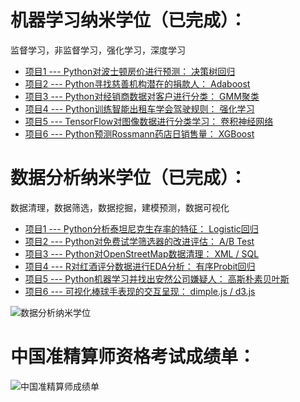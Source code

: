 # **机器学习纳米学位（已完成）：**

监督学习，非监督学习，强化学习，深度学习

- [项目1 --- Python对波士顿房价进行预测： 决策树回归](http://nbviewer.jupyter.org/github/Peter-Chou/data-science/blob/master/Projects/MLND_boston_housing/boston_housing.ipynb)
- [项目2 --- Python寻找慈善机构潜在的捐款人： Adaboost](http://nbviewer.jupyter.org/github/Peter-Chou/data-science/blob/master/Projects/MLND_finding_donors/finding_donors.ipynb) 
- [项目3 --- Python对经销商数据对客户进行分类： GMM聚类](http://nbviewer.jupyter.org/github/Peter-Chou/data-science/blob/master/Projects/MLND_customer_segments/customer_segments.ipynb)
- [项目4 --- Python训练智能出租车学会驾驶规则： 强化学习](http://nbviewer.jupyter.org/github/Peter-Chou/data-science/blob/master/Projects/MLND_smartcab/smartcab.ipynb)
- [项目5 --- TensorFlow对图像数据进行分类学习： 卷积神经网络](http://nbviewer.jupyter.org/github/Peter-Chou/data-science/blob/master/Projects/MLND_image_classification/image_classification.ipynb)
- [项目6 --- Python预测Rossmann药店日销售量： XGBoost](http://nbviewer.jupyter.org/github/Peter-Chou/data-science/blob/master/Projects/MLND_Rossmann_Store_Sales/Rossmann_Store_Sales_Report.ipynb)

# **数据分析纳米学位（已完成）：**

数据清理，数据筛选，数据挖掘，建模预测，数据可视化

- [项目1 --- Python分析泰坦尼克生存率的特征： Logistic回归](http://nbviewer.jupyter.org/github/Peter-Chou/data-science/blob/master/Projects/DAND_TitanicAnalysis/Titanic_Survival_Analysis.ipynb)
- [项目2 --- Python对免费试学筛选器的改进评估： A/B Test](http://nbviewer.jupyter.org/github/Peter-Chou/data-science/blob/master/Projects/DAND_ABtest/AB_test.ipynb)
- [项目3 --- Python对OpenStreetMap数据清理： XML / SQL](http://nbviewer.jupyter.org/github/Peter-Chou/data-science/blob/master/Projects/DAND_OSM/openstreetmap.ipynb)
- [项目4 --- R对红酒评分数据进行EDA分析： 有序Probit回归](http://nbviewer.jupyter.org/github/Peter-Chou/data-science/blob/master/Projects/DAND_EDA/EDA.ipynb)
- [项目5 --- Python机器学习并找出安然公司嫌疑人： 高斯朴素贝叶斯](http://nbviewer.jupyter.org/github/Peter-Chou/data-science/blob/master/Projects/DAND_EnronAnalyssis/Enron_project.ipynb)
- [项目6 --- 可视化棒球手表现的交互呈现： dimple.js / d3.js](http://bl.ocks.org/Peter-Chou/819e62ac1506866c9d66a4c69ea7dd83)

![数据分析纳米学位](https://raw.githubusercontent.com/Peter-Chou/data-science/master/Certificate/DAND_certificate.jpg)

# **中国准精算师资格考试成绩单：**

![中国准精算师成绩单](https://raw.githubusercontent.com/Peter-Chou/data-science/master/Certificate/%E4%B8%AD%E5%9B%BD%E5%87%86%E7%B2%BE%E7%AE%97%E5%B8%88%E6%88%90%E7%BB%A9%E5%8D%95.jpg)